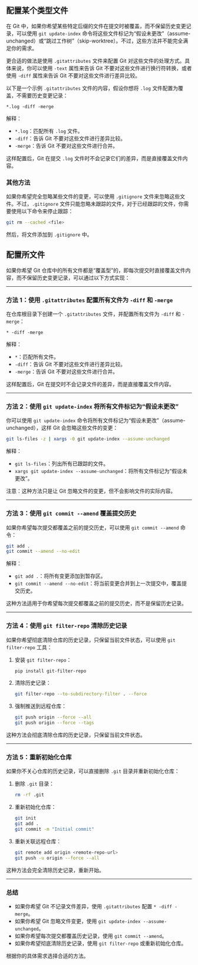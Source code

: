 ## 配置某个类型文件

在 Git 中，如果你希望某些特定后缀的文件在提交时被覆盖，而不保留历史变更记录，可以使用 `git update-index` 命令将这些文件标记为“假设未更改”（assume-unchanged）或“跳过工作树”（skip-worktree）。不过，这些方法并不能完全满足你的需求。

更合适的做法是使用 `.gitattributes` 文件来配置 Git 对这些文件的处理方式。具体来说，你可以使用 `-text` 属性来告诉 Git 不要对这些文件进行换行符转换，或者使用 `-diff` 属性来告诉 Git 不要对这些文件进行差异比较。

以下是一个示例 `.gitattributes` 文件的内容，假设你想将 `.log` 文件配置为覆盖，不需要历史变更记录：

```plaintext
*.log -diff -merge
```

解释：
- `*.log`：匹配所有 `.log` 文件。
- `-diff`：告诉 Git 不要对这些文件进行差异比较。
- `-merge`：告诉 Git 不要对这些文件进行合并。

这样配置后，Git 在提交 `.log` 文件时不会记录它们的差异，而是直接覆盖文件内容。

### 其他方法

如果你希望完全忽略某些文件的变更，可以使用 `.gitignore` 文件来忽略这些文件。不过，`.gitignore` 文件只能忽略未跟踪的文件，对于已经跟踪的文件，你需要使用以下命令来停止跟踪：

```bash
git rm --cached <file>
```

然后，将文件添加到 `.gitignore` 中。

## 配置所文件
如果你希望 Git 仓库中的所有文件都是“覆盖型”的，即每次提交时直接覆盖文件内容，而不保留历史变更记录，可以通过以下方式实现：

---

### 方法 1：使用 `.gitattributes` 配置所有文件为 `-diff` 和 `-merge`
在仓库根目录下创建一个 `.gitattributes` 文件，并配置所有文件为 `-diff` 和 `-merge`：

```plaintext
* -diff -merge
```

解释：
- `*`：匹配所有文件。
- `-diff`：告诉 Git 不要对这些文件进行差异比较。
- `-merge`：告诉 Git 不要对这些文件进行合并。

这样配置后，Git 在提交时不会记录文件的差异，而是直接覆盖文件内容。

---

### 方法 2：使用 `git update-index` 将所有文件标记为“假设未更改”
你可以使用 `git update-index` 命令将所有文件标记为“假设未更改”（assume-unchanged），这样 Git 会忽略这些文件的变更：

```bash
git ls-files -z | xargs -0 git update-index --assume-unchanged
```

解释：
- `git ls-files`：列出所有已跟踪的文件。
- `xargs git update-index --assume-unchanged`：将所有文件标记为“假设未更改”。

注意：这种方法只是让 Git 忽略文件的变更，但不会影响文件的实际内容。

---

### 方法 3：使用 `git commit --amend` 覆盖提交历史
如果你希望每次提交都覆盖之前的提交历史，可以使用 `git commit --amend` 命令：

```bash
git add .
git commit --amend --no-edit
```

解释：
- `git add .`：将所有变更添加到暂存区。
- `git commit --amend --no-edit`：将当前变更合并到上一次提交中，覆盖提交历史。

这种方法适用于你希望每次提交都覆盖之前的提交历史，而不是保留历史记录。

---

### 方法 4：使用 `git filter-repo` 清除历史记录
如果你希望彻底清除仓库的历史记录，只保留当前文件状态，可以使用 `git filter-repo` 工具：

1. 安装 `git filter-repo`：
   ```bash
   pip install git-filter-repo
   ```

2. 清除历史记录：
   ```bash
   git filter-repo --to-subdirectory-filter . --force
   ```

3. 强制推送到远程仓库：
   ```bash
   git push origin --force --all
   git push origin --force --tags
   ```

这种方法会彻底清除仓库的历史记录，只保留当前文件状态。

---

### 方法 5：重新初始化仓库
如果你不关心仓库的历史记录，可以直接删除 `.git` 目录并重新初始化仓库：

1. 删除 `.git` 目录：
   ```bash
   rm -rf .git
   ```

2. 重新初始化仓库：
   ```bash
   git init
   git add .
   git commit -m "Initial commit"
   ```

3. 重新关联远程仓库：
   ```bash
   git remote add origin <remote-repo-url>
   git push -u origin --force --all
   ```

这种方法会完全清除历史记录，重新开始。

---

### 总结
- 如果你希望 Git 不记录文件差异，使用 `.gitattributes` 配置 `* -diff -merge`。
- 如果你希望 Git 忽略文件变更，使用 `git update-index --assume-unchanged`。
- 如果你希望每次提交都覆盖历史记录，使用 `git commit --amend`。
- 如果你希望彻底清除历史记录，使用 `git filter-repo` 或重新初始化仓库。

根据你的具体需求选择合适的方法。

